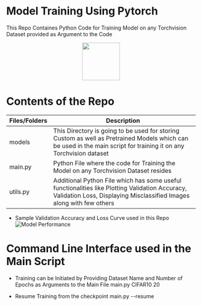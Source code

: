 # Model Training Using Pytorch 

This Repo Containes Python Code for Training Model on any Torchvision Dataset provided as Argument to the Code
<p align="center">
<img width="100" height="100" src="https://user-images.githubusercontent.com/61132761/219113151-b0cb785c-a1eb-4de4-97f0-ec7e5ed1870d.png">    
</p>

# Contents of the Repo 

Files/Folders  |                                                                 Description                                                                            |
---------------|--------------------------------------------------------------------------------------------------------------------------------------------------------|
models         | This Directory is going to be used for storing Custom as well as Pretrained Models which can be used in the main script for training it on any           Torchvision dataset                                                                                                                                                     |
main.py        | Python File where the code for Training the Model on any Torchvision Dataset resides                                                                   |
utils.py       | Additional Python File which has some useful functionalities like Plotting Validation Accuracy, Validation Loss, Displaying Misclassified Images along  with few others                                                                                                                                                         |

* Sample Validation Accuracy and Loss Curve used in this Repo
  ![Model Performance](https://user-images.githubusercontent.com/61132761/219105985-1e04e9d0-28ab-4e33-942b-1aa345723c4b.png)

# Command Line Interface used in the Main Script

* Training can be Initiated by Providing Dataset Name and Number of Epochs as Arguments to the Main File
  main.py CIFAR10 20

* Resume Training from the checkpoint
  main.py --resume
